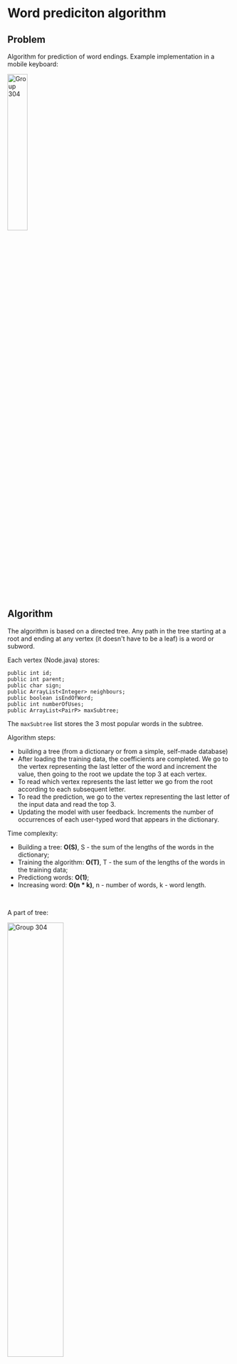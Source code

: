 # Word prediciton algorithm

## Problem

Algorithm for prediction of word endings. 
Example implementation in a mobile keyboard:

<img src="https://user-images.githubusercontent.com/120416913/219973743-0dbaf256-002e-4a8a-889c-085730388014.png" alt="Group 304" style="width:30%;">

</br>

## Algorithm
The algorithm is based on a directed tree. Any path in the tree starting at a root and ending at any vertex (it doesn't have to be a leaf) is a word or subword.

Each vertex (Node.java) stores:
```
public int id;
public int parent;
public char sign;
public ArrayList<Integer> neighbours;
public boolean isEndOfWord;
public int numberOfUses;
public ArrayList<PairP> maxSubtree;
```
The ```maxSubtree``` list stores the 3 most popular words in the subtree.

Algorithm steps:
- building a tree (from a dictionary or from a simple, self-made database)
- After loading the training data, the coefficients are completed. We go to the vertex representing the last letter of the word and increment the value, then going to the root we update the top 3 at each vertex.
- To read which vertex represents the last letter we go from the root according to each subsequent letter.
- To read the prediction, we go to the vertex representing the last letter of the input data and read the top 3.
- Updating the model with user feedback. Increments the number of occurrences of each user-typed word that appears in the dictionary.

Time complexity:
- Building a tree: <b>O(S)</b>, S - the sum of the lengths of the words in the dictionary;
- Training the algorithm: <b>O(T)</b>, T - the sum of the lengths of the words in the training data;
- Predictiong words: <b>O(1)</b>;
- Increasing word: <b>O(n * k)</b>, n - number of words, k - word length.

<br />

A part of tree:

<img src="https://user-images.githubusercontent.com/120416913/219974992-c5582142-2a46-4cdb-b2d4-1aaef6a0524f.png" alt="Group 304" style="width:50%;">

## Collecting data
### Dictionary
To download the entire dictionary of the Polish language, I used the python library - selenium. The downloaded dictionary has about 200,000 words.
### Training data
The best training data in this case are simple conversations, not books or articles.
Where to get normal human conversations from?

Messenger would be cool, but it's hard :((

So, I visited youtube and downloaded the audio of the 6 most popular videos in Poland (I used a python library converting audio to text), thanks to which I acquired 24,000 learning words :))
They were lifestyle movies, so they contained a lot of plain popular language. I could teach the tree with data from literary works, then predictions would be made based on, for example, Pan Tadeusz by Mickiewicz.

## Future
### API
Creating an API is not a problem, because the time complexity of the algorithm allows you to save the tree in the database (~195,000 records) and operate on the database as on the PredictionTree class. To implement the solution as an API, you can use one of the frameworks, e.g. flask, spring.

### Predicting next words
